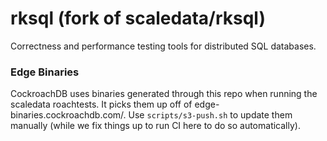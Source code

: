 # rksql (fork of scaledata/rksql)

Correctness and performance testing tools for distributed SQL databases.

### Edge Binaries

CockroachDB uses binaries generated through this repo when running the
scaledata roachtests. It picks them up off of edge-binaries.cockroachdb.com/.
Use `scripts/s3-push.sh` to update them manually (while we fix things up to run
CI here to do so automatically).
